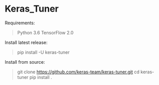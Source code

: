 # Keras_Tuner


Requirements:

>Python 3.6
>TensorFlow 2.0

Install latest release:
>pip install -U keras-tuner

Install from source:
>git clone https://github.com/keras-team/keras-tuner.git
>cd keras-tuner
>pip install .
